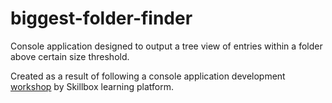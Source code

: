 # biggest-folder-finder

Console application designed to output a tree view of entries within a folder above certain size threshold. 

Created as a result of following a console application development <a href="https://www.youtube.com/watch?v=tKEys_N9VdU">workshop</a> by Skillbox learning platform.
